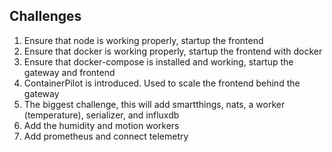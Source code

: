 ## Challenges

1. Ensure that node is working properly, startup the frontend
2. Ensure that docker is working properly, startup the frontend with docker
3. Ensure that docker-compose is installed and working, startup the gateway and frontend
4. ContainerPilot is introduced. Used to scale the frontend behind the gateway
5. The biggest challenge, this will add smartthings, nats, a worker (temperature), serializer, and influxdb
6. Add the humidity and motion workers
7. Add prometheus and connect telemetry
